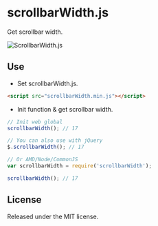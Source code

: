# scrollbarWidth.js

Get scrollbar width.

![ScrollbarWidth.js](scrollbarWidth.png)

## Use
- Set scrollbarWidth.js.
```html
<script src="scrollbarWidth.min.js"></script>
```

- Init function & get scrollbar width.
```javascript
// Init web global
scrollbarWidth(); // 17

// You can also use with jQuery
$.scrollbarWidth(); // 17

// Or AMD/Node/CommonJS
var scrollbarWidth = require('scrollbarWidth');

scrollbarWidth(); // 17
```

## License

Released under the MIT license.
